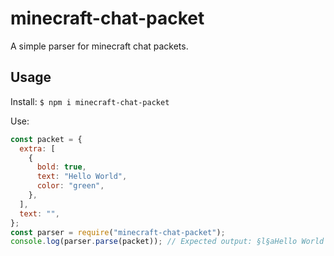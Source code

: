 # minecraft-chat-packet

A simple parser for minecraft chat packets.

## Usage

Install:
`$ npm i minecraft-chat-packet`

Use:

```js
const packet = {
  extra: [
    {
      bold: true,
      text: "Hello World",
      color: "green",
    },
  ],
  text: "",
};
const parser = require("minecraft-chat-packet");
console.log(parser.parse(packet)); // Expected output: §l§aHello World
```
